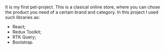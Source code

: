 It is my first pet-project. This is a clasical online store, where you can chose the product you need of a certain brand and category. In this project I used such libraries as: 
- React;
- Redux Toolkit;
- RTK Query;
- Bootstrap.
